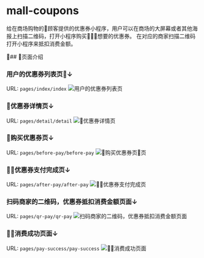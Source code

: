 # mall-coupons
给在商场购物的顾客提供的优惠券小程序，用户可以在商场的大屏幕或者其他海报上扫描二维码，打开小程序购买想要的优惠券。
在对应的商家扫描二维码打开小程序来抵扣消费金额。

## 页面介绍
### 用户的优惠券列表页↓
URL: `pages/index/index` 
![用户的优惠券列表页](https://ws3.sinaimg.cn/large/006tNc79ly1fhjfy8axygj30ki0vg40s.jpg)

### 优惠券详情页↓
URL: `pages/detail/detail`
![优惠券详情页](https://ws4.sinaimg.cn/large/006tNc79ly1fhjfzoj6dzj30ku0zqq8e.jpg)

### 购买优惠券页↓
URL: `pages/before-pay/before-pay`
![购买优惠券页页](https://ws2.sinaimg.cn/large/006tNc79ly1fhjg22bk0qj30kw0li759.jpg)

### 优惠券支付完成页↓
URL: `pages/after-pay/after-pay`
![优惠券支付完成页](https://ws4.sinaimg.cn/large/006tNc79ly1fhjg35gpc1j30ks0rudi4.jpg)

### 扫码商家的二维码，优惠券抵扣消费金额页面↓
URL: `pages/qr-pay/qr-pay`
![扫码商家的二维码，优惠券抵扣消费金额页面](https://ws1.sinaimg.cn/large/006tNc79ly1fhjg4dhddxj30ki0xo76j.jpg)

### 消费成功页面↓
URL: `pages/pay-success/pay-success` 
![消费成功页面](https://ws4.sinaimg.cn/large/006tNc79ly1fhjg557vnej30ky0nwq46.jpg)